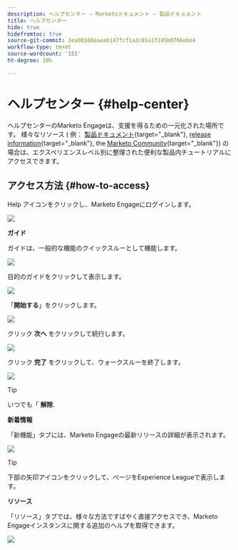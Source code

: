 ```yaml
---
description: ヘルプセンター — Marketoドキュメント — 製品ドキュメント
title: ヘルプセンター
hide: true
hidefromtoc: true
source-git-commit: 2ea00108eaaab147fcf1a2c81a1f245b0766ebe4
workflow-type: tm+mt
source-wordcount: '151'
ht-degree: 10%

---
```


# ヘルプセンター {#help-center}

ヘルプセンターのMarketo Engageは、支援を得るための一元化された場所です。 様々なリソース ( 例： [製品ドキュメント](/help/marketo/home.md){target="_blank"}, [release information](/help/marketo/release-notes/current.md){target="_blank"}, the [Marketo Community](https://nation.marketo.com/){target="_blank"}) の場合は、エクスペリエンスレベル別に整理された便利な製品内チュートリアルにアクセスできます。

## アクセス方法 {#how-to-access}

Help アイコンをクリックし、Marketo Engageにログインします。

![](assets/help-center-1.png)

**ガイド**

ガイドは、一般的な機能のクイックスルーとして機能します。

![](assets/help-center-2.png)

目的のガイドをクリックして表示します。

![](assets/help-center-3.png)

「**開始する**」をクリックします。

![](assets/help-center-4.png)

クリック **次へ** をクリックして続行します。

![](assets/help-center-5.png)

クリック **完了** をクリックして、ウォークスルーを終了します。

![](assets/help-center-6.png)

>[!TIP]
>
>いつでも「 **解除**.

**新着情報**

「新機能」タブには、Marketo Engageの最新リリースの詳細が表示されます。

![](assets/help-center-7.png)

>[!TIP]
>
>下部の矢印アイコンをクリックして、ページをExperience Leagueで表示します。

**リソース**

「リソース」タブでは、様々な方法ですばやく直接アクセスでき、Marketo Engageインスタンスに関する追加のヘルプを取得できます。

![](assets/help-center-8.png)
